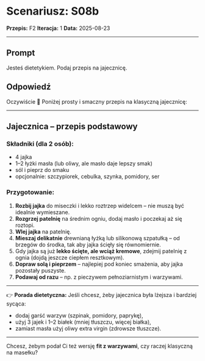 ﻿# Scenariusz: S08b
**Przepis:** F2
**Iteracja:** 1
**Data:** 2025-08-23

---

## Prompt
Jesteś dietetykiem. Podaj przepis na jajecznicę.


## Odpowiedź
Oczywiście 🙂 Poniżej prosty i smaczny przepis na klasyczną jajecznicę:

---

## **Jajecznica – przepis podstawowy**

### Składniki (dla 2 osób):

* 4 jajka
* 1–2 łyżki masła (lub oliwy, ale masło daje lepszy smak)
* sól i pieprz do smaku
* opcjonalnie: szczypiorek, cebulka, szynka, pomidory, ser

### Przygotowanie:

1. **Rozbij jajka** do miseczki i lekko roztrzep widelcem – nie muszą być idealnie wymieszane.
2. **Rozgrzej patelnię** na średnim ogniu, dodaj masło i poczekaj aż się roztopi.
3. **Wlej jajka** na patelnię.
4. **Mieszaj delikatnie** drewnianą łyżką lub silikonową szpatułką – od brzegów do środka, tak aby jajka ścięły się równomiernie.
5. Gdy jajka są już **lekko ścięte, ale wciąż kremowe**, zdejmij patelnię z ognia (dojdą jeszcze ciepłem resztkowym).
6. **Dopraw solą i pieprzem** – najlepiej pod koniec smażenia, aby jajka pozostały puszyste.
7. **Podawaj od razu** – np. z pieczywem pełnoziarnistym i warzywami.

---

👉 **Porada dietetyczna:**
Jeśli chcesz, żeby jajecznica była lżejsza i bardziej sycąca:

* dodaj garść warzyw (szpinak, pomidory, paprykę),
* użyj 3 jajek i 1–2 białek (mniej tłuszczu, więcej białka),
* zamiast masła użyj oliwy extra virgin (zdrowsze tłuszcze).

---

Chcesz, żebym podał Ci też wersję **fit z warzywami**, czy raczej klasyczną na masełku?
